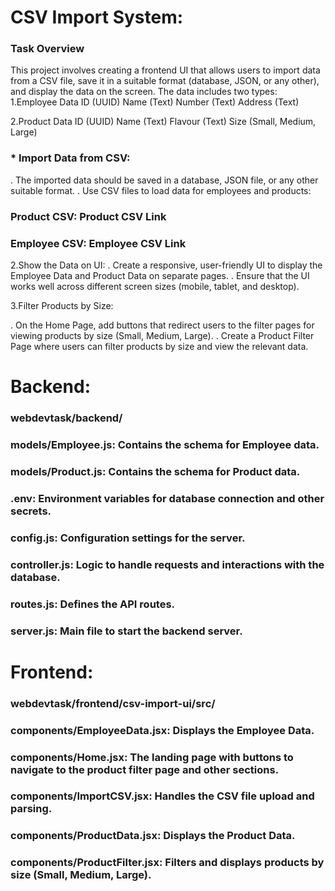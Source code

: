 # CSV Import System:
### Task Overview
This project involves creating a frontend UI that allows users to import data from a CSV file, save it in a suitable format (database, JSON, or any other), and display the data on the screen. The data includes two types:
1.Employee Data
ID (UUID)
Name (Text)
Number (Text)
Address (Text)

2.Product Data
ID (UUID)
Name (Text)
Flavour (Text)
Size (Small, Medium, Large)

### * Import Data from CSV:
. The imported data should be saved in a database, JSON file, or any other suitable format.
. Use CSV files to load data for employees and products:

### Product CSV: Product CSV Link
### Employee CSV: Employee CSV Link

2.Show the Data on UI:
. Create a responsive, user-friendly UI to display the Employee Data and Product Data on separate 
  pages.
. Ensure that the UI works well across different screen sizes (mobile, tablet, and desktop).

3.Filter Products by Size:

. On the Home Page, add buttons that redirect users to the filter pages for viewing products by size (Small, Medium, Large).
. Create a Product Filter Page where users can filter products by size and view the relevant data.

# Backend:

### webdevtask/backend/
### models/Employee.js: Contains the schema for Employee data.
### models/Product.js: Contains the schema for Product data.
### .env: Environment variables for database connection and other secrets.
### config.js: Configuration settings for the server.
### controller.js: Logic to handle requests and interactions with the database.
### routes.js: Defines the API routes.
### server.js: Main file to start the backend server.

# Frontend:

### webdevtask/frontend/csv-import-ui/src/
### components/EmployeeData.jsx: Displays the Employee Data.
### components/Home.jsx: The landing page with buttons to navigate to the product filter page and  other sections.
### components/ImportCSV.jsx: Handles the CSV file upload and parsing.
### components/ProductData.jsx: Displays the Product Data.
### components/ProductFilter.jsx: Filters and displays products by size (Small, Medium, Large).






